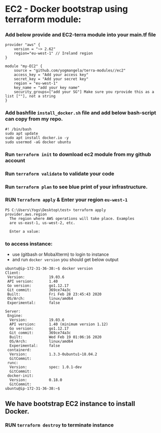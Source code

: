 # EC2 - Docker bootstrap using terraform module:
### Add below provide and EC2-terra module into your main.tf file
```
provider "aws" {
    version = "~> 2.62"
    region="eu-west-1" // Ireland region
}

module "my-EC2" {
    source = "github.com/yogmangela/terra-modules//ec2"
    access_key = "Add your access key"
    secret_key = "Add your secret key"
    region = "eu-west-1" 
    key_name = "add your key name"
    security_groups=["add your SG"] Make sure you rprovide this as a list [""], not a string
}
```

### Add bashfile ``install_docker.sh`` file and add below bash-script can copy from my repo.
```
#! /bin/bash
sudo apt update
sudo apt install docker.io -y
sudo usermod -aG docker ubuntu
```
### Run ``terraform init`` to download ec2 module from my github account

### Run ``terraform validate`` to validate your code

### Run ``terraform plan`` to see blue print of your infrastructure.

### RUN ``Terraform apply`` & Enter your region ``eu-west-1``

```
PS C:\Users\Yogs\Desktop\test> terraform apply
provider.aws.region
  The region where AWS operations will take place. Examples
  are us-east-1, us-west-2, etc.

  Enter a value:

```

### to access instance:
- use (gitbash or MobaXterm) to login to instance
- and run ``docker version`` you should get below output

```
ubuntu@ip-172-31-36-38:~$ docker version
Client:
 Version:           19.03.6
 API version:       1.40
 Go version:        go1.12.17
 Git commit:        369ce74a3c
 Built:             Fri Feb 28 23:45:43 2020
 OS/Arch:           linux/amd64
 Experimental:      false

Server:
 Engine:
  Version:          19.03.6
  API version:      1.40 (minimum version 1.12)
  Go version:       go1.12.17
  Git commit:       369ce74a3c
  Built:            Wed Feb 19 01:06:16 2020
  OS/Arch:          linux/amd64
  Experimental:     false
 containerd:
  Version:          1.3.3-0ubuntu1~18.04.2
  GitCommit:
 runc:
  Version:          spec: 1.0.1-dev
  GitCommit:
 docker-init:
  Version:          0.18.0
  GitCommit:
ubuntu@ip-172-31-36-38:~$
```

## We have bootstrap EC2 instance to install Docker.  

### RUN ``terraform destroy`` to terminate instance
